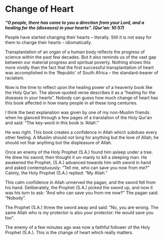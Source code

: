 Change of Heart
===============

***“O people, there has come to you a direction from your Lord, and a
healing for the (diseases) in your hearts”. (Qur’an: 10:57)***

People have started changing their hearts – literally. Still it is not
easy for them to change their hearts – idiomatically.

Transplantation of an organ of a human body reflects the progress of
science within the past few decades. But it also reminds us of the vast
gap between our material progress and spiritual poverty. Nothing shows
this more vividly than the fact that the first successful
transplantation of heart was accomplished in the ‘Republic’ of South
Africa – the standard-bearer of racialism.

Now is the time to reflect upon the healing power of a heavenly book
like the Holy Qur’an. The above-quoted verse describes it as a “healing
for the diseases in your hearts”. Nobody can guess how much change of
heart has this book affected in how many people in all these long
centuries.

I think the best explanation was given by one of my non-Muslim friends
when he glanced through a few pages of a translation of the Holy Qur’an
and said: “The key-word in this book is ‘Allah’.”

He was right. This book creates a confidence in Allah which subdues
every other feeling. A Muslim should not long for anything but the love
of Allah; he should not fear anything but the displeasure of Allah.

Once an enemy of the Holy Prophet (S.A.) found him asleep under a tree.
He drew his sword; then thought it un-manly to kill a sleeping man. He
awakened the Prophet, (S.A.) advanced towards him with sword in hand and
asked contemptuously: “Tell me, who can save you now from me?” Calmly,
the Holy Prophet (S.A.) replied: “My Allah.”

This calm confidence in Allah unnerved the pagan, and the sword fell
from his hand. Deliberately, the Prophet (S.A.) picked the sword up, and
now it was his turn to ask: “And who can save you from me now?” The
pagan said: “Nobody”.

The Prophet (S.A.) threw the sword away and said: “No, you are wrong.
The same Allah who is my protector is also your protector: He would save
you too”.

The enemy of a few minutes ago was now a faithful follower of the Holy
Prophet (S.A.). This is the change of heart which really matters.


